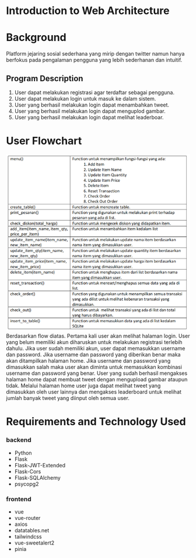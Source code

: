 # Introduction to Web Architecture
# Background
Platform jejaring sosial sederhana yang mirip dengan twitter namun hanya berfokus pada pengalaman pengguna yang lebih sederhanan dan intuitif.


## Program Description 
1. User dapat melakukan registrasi agar terdaftar sebagai pengguna.
2. User dapat melakukan login untuk masuk ke dalam sistem.
3. User yang berhasil melakukan login dapat menambahkan tweet.
4. User yang berhasil melakukan login dapat menguplod gambar.
5. User yang berhasil melakukan login dapat melihat leaderboar.


# User Flowchart
![alt text](https://github.com/KyrieCettyara/Project-Super-Cashier/blob/main/Image/Function.png)
Berdasarkan flow diatas. Pertama kali user akan melihat halaman login. User yang belum memiliki akun diharuskan untuk melakukan registrasi terlebih dahulu. Jika user sudah memiliki akun, user dapat memasukkan username dan password. Jika username dan password yang diberikan benar maka akan ditampilkan halaman home. Jika username dan password yang dimasukkan salah maka user akan diminta untuk memasukkan kombinasi username dan password yang benar. User yang sudah berhasil mengakses halaman home dapat membuat tweet dengan mengupload gambar ataupun tidak. Melalui halaman home user juga dapat melihat tweet yang dimasukkan oleh user lainnya dan mengakses leaderboard untuk melihat jumlah banyak tweet yang diinput oleh semua user. 


# Requirements and Technology Used
### backend
- Python
- Flask
- Flask-JWT-Extended
- Flask-Cors
- Flask-SQLAlchemy
- psycopg2

### frontend
- vue
- vue-router
- axios
- datatables.net
- tailwindcss
- vue-sweetalert2
- pinia






